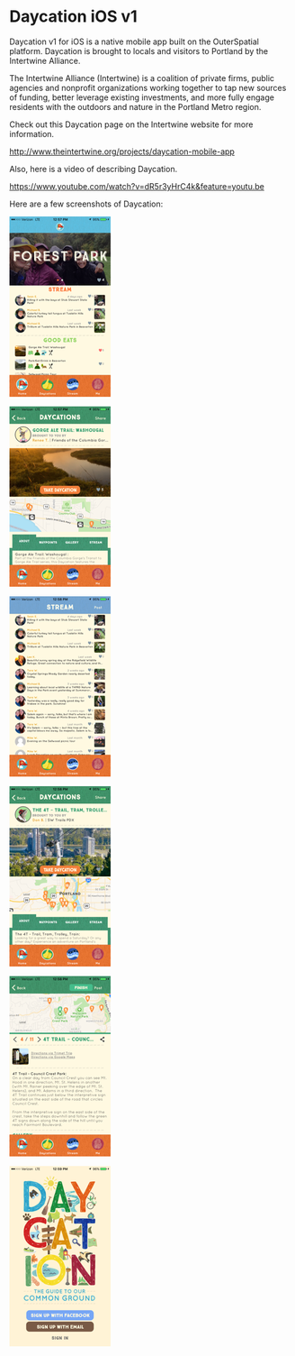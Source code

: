 # Daycation iOS v1
Daycation v1 for iOS is a native mobile app built on the OuterSpatial platform. Daycation is brought to locals and visitors to Portland by the Intertwine Alliance.

The Intertwine Alliance (Intertwine) is a coalition of private firms, public agencies and nonprofit organizations working together to tap new sources of funding, better leverage existing investments, and more fully engage residents with the outdoors and nature in the Portland Metro region.

Check out this Daycation page on the Intertwine website for more information. 

http://www.theintertwine.org/projects/daycation-mobile-app

Also, here is a video of describing Daycation. 

https://www.youtube.com/watch?v=dR5r3yHrC4k&feature=youtu.be

Here are a few screenshots of Daycation:

![img_8607](https://github.com/trailheadlabs/daycation-ios/blob/master/.github/IMG_8607.PNG?raw=true)

![img_8608](https://github.com/trailheadlabs/daycation-ios/blob/master/.github/IMG_8608.PNG?raw=true)

![img_8609](https://github.com/trailheadlabs/daycation-ios/blob/master/.github/IMG_8609.PNG?raw=true)

![img_8610](https://github.com/trailheadlabs/daycation-ios/blob/master/.github/IMG_8610.PNG?raw=true)

![img_8611](https://github.com/trailheadlabs/daycation-ios/blob/master/.github/IMG_8611.PNG?raw=true)

![img_8612](https://github.com/trailheadlabs/daycation-ios/blob/master/.github/IMG_8612.PNG?raw=true)
